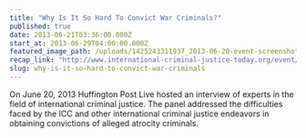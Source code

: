 ```yaml
---
title: "Why Is It So Hard To Convict War Criminals?"
published: true
date: 2013-06-21T03:36:00.000Z
start_at: 2013-06-29T04:00:00.000Z
featured_image_path: /uploads/1425243311937_2013-06-20-event-screenshot-hufpost-live1200x750.png
recap_link: "http://www.international-criminal-justice-today.org/event/2013/06/20/why-is-it-so-hard-to-convict-war-criminals/"
slug: why-is-it-so-hard-to-convict-war-criminals
---
```


On June 20, 2013 Huffington Post Live hosted an interview of experts in the field of international criminal justice. The panel addressed the difficulties faced by the ICC and other international criminal justice endeavors in obtaining convictions of alleged atrocity criminals.

